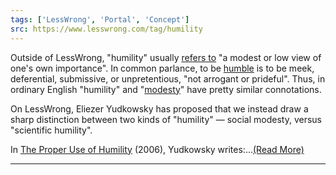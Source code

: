 ```yaml
---
tags: ['LessWrong', 'Portal', 'Concept']
src: https://www.lesswrong.com/tag/humility
---
```


Outside of LessWrong, "humility" usually [refers to](https://www.google.com/search?q=humility) "a modest or low view of one's own importance". In common parlance, to be [humble](https://ahdictionary.com/word/search.html?q=%20HUMBLE) is to be meek, deferential, submissive, or unpretentious, "not arrogant or prideful". Thus, in ordinary English "humility" and "[modesty](https://www.lesswrong.com/tag/modesty)" have pretty similar connotations.

On LessWrong, Eliezer Yudkowsky has proposed that we instead draw a sharp distinction between two kinds of "humility" — social modesty, versus "scientific humility".

In [The Proper Use of Humility](https://www.lesswrong.com/posts/GrDqnMjhqoxiqpQPw/the-proper-use-of-humility) (2006), Yudkowsky writes:...[(Read More)]()



---


